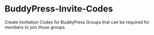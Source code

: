 BuddyPress-Invite-Codes
=======================

Create Invitiation Codes for BuddyPress Groups that can be required for members to join those groups.
